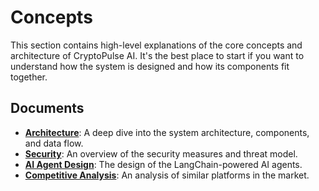 # Concepts

This section contains high-level explanations of the core concepts and architecture of CryptoPulse AI. It's the best place to start if you want to understand how the system is designed and how its components fit together.

## Documents

*   **[Architecture](./architecture.md)**: A deep dive into the system architecture, components, and data flow.
*   **[Security](./security.md)**: An overview of the security measures and threat model.
*   **[AI Agent Design](./agent-design.md)**: The design of the LangChain-powered AI agents.
*   **[Competitive Analysis](./competitive-analysis.md)**: An analysis of similar platforms in the market.
